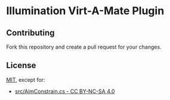 # Illumination Virt-A-Mate Plugin

## Contributing

Fork this repository and create a pull request for your changes.

## License

[MIT](https://github.com/everlasterVR/Illumination/blob/master/LICENSE), except for:

- [src/AimConstrain.cs - CC BY-NC-SA 4.0](https://github.com/everlasterVR/Illumination/blob/master/src/AimConstrain.cs)
